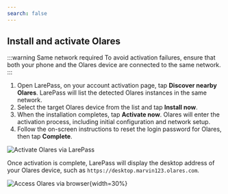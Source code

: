```yaml
---
search: false
---
```

## Install and activate Olares
:::warning Same network required
To avoid activation failures, ensure that both your phone and the Olares device are connected to the same network.
:::

1. Open LarePass, on your account activation page, tap **Discover nearby Olares**. LarePass will list the detected Olares instances in the same network.
2. Select the target Olares device from the list and tap **Install now**.
3. When the installation completes, tap **Activate now**. Olares will enter the activation process, including initial configuration and network setup.
4. Follow the on-screen instructions to reset the login password for Olares, then tap **Complete**.

![Activate Olares via LarePass](/images/manual/get-started/activate-olares-mdns.png#bordered)

Once activation is complete, LarePass will display the desktop address of your Olares device, such as `https://desktop.marvin123.olares.com`.

![Access Olares via browser](/images/manual/get-started/access-olares-via-browser.png#bordered){width=30%}

<!--@include: ./log-in-to-olares.md-->